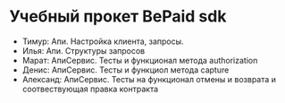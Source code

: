 Учебный прокет BePaid sdk
===

- Тимур: Апи. Настройка клиента, запросы.
- Илья: Апи. Структуры запросов
- Марат: АпиСервис. Тесты и функционал метода authorization
- Денис: АпиСервис. Тесты и функциол метода capture
- Александ: АпиСервис. Тесты на функционал отмены  и возврата и 
соотвествующая правка контракта